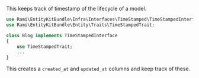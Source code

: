 This keeps track of timestamp of the lifecycle of a model.

```php
use Rami\EntityKitBundle\Infra\Interfaces\TimeStamped\TimeStampedInterface;
use Rami\EntityKitBundle\Entity\Traits\TimeStampedTrait;

class Blog implements TimeStampedInterface 
{
    use TimeStampedTrait;
    ...
}
```

This creates a `created_at` and `updated_at` columns and keep track of these.